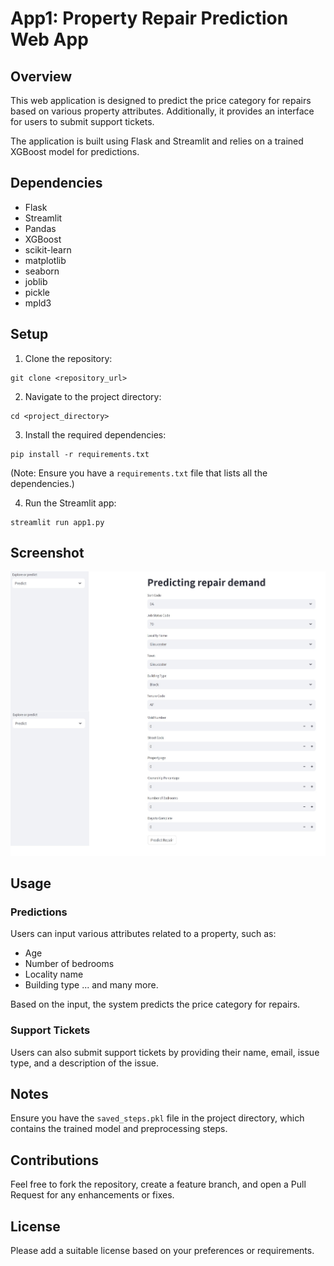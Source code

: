 
# App1: Property Repair Prediction Web App

## Overview

This web application is designed to predict the price category for repairs based on various property attributes. Additionally, it provides an interface for users to submit support tickets.

The application is built using Flask and Streamlit and relies on a trained XGBoost model for predictions.

## Dependencies

- Flask
- Streamlit
- Pandas
- XGBoost
- scikit-learn
- matplotlib
- seaborn
- joblib
- pickle
- mpld3

## Setup

1. Clone the repository:
```
git clone <repository_url>
```

2. Navigate to the project directory:
```
cd <project_directory>
```

3. Install the required dependencies:
```
pip install -r requirements.txt
```
(Note: Ensure you have a `requirements.txt` file that lists all the dependencies.)

4. Run the Streamlit app:
```
streamlit run app1.py
```

## Screenshot
![Predict page Screenshot](/demo.jpg?raw=true "Login Form")

## Usage

### Predictions

Users can input various attributes related to a property, such as:
- Age
- Number of bedrooms
- Locality name
- Building type
... and many more.

Based on the input, the system predicts the price category for repairs.

### Support Tickets

Users can also submit support tickets by providing their name, email, issue type, and a description of the issue.

## Notes

Ensure you have the `saved_steps.pkl` file in the project directory, which contains the trained model and preprocessing steps.

## Contributions

Feel free to fork the repository, create a feature branch, and open a Pull Request for any enhancements or fixes.

## License

Please add a suitable license based on your preferences or requirements.
